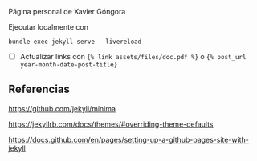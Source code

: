 Página personal de Xavier Góngora

Ejecutar localmente con

```
bundle exec jekyll serve --livereload
```

+ [ ] Actualizar links con `{% link assets/files/doc.pdf %}` o `{% post_url year-month-date-post-title}`

## Referencias

https://github.com/jekyll/minima

https://jekyllrb.com/docs/themes/#overriding-theme-defaults

https://docs.github.com/en/pages/setting-up-a-github-pages-site-with-jekyll
